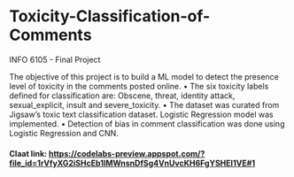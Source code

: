 # Toxicity-Classification-of-Comments
INFO 6105 - Final Project

The objective of this project is to build a ML model to detect the presence level of toxicity in the comments posted online. 
•	The six toxicity labels defined for classification are: Obscene, threat, identity attack, sexual_explicit, insult and severe_toxicity.
•	The dataset was curated from Jigsaw’s toxic text classification dataset. Logistic Regression model was implemented.
•	Detection of bias in comment classification was done using  Logistic Regression and CNN.
#### Claat link: https://codelabs-preview.appspot.com/?file_id=1rVfyXG2iSHcEb1IMWnsnDfSg4VnUvcKH6FgYSHEI1VE#1


